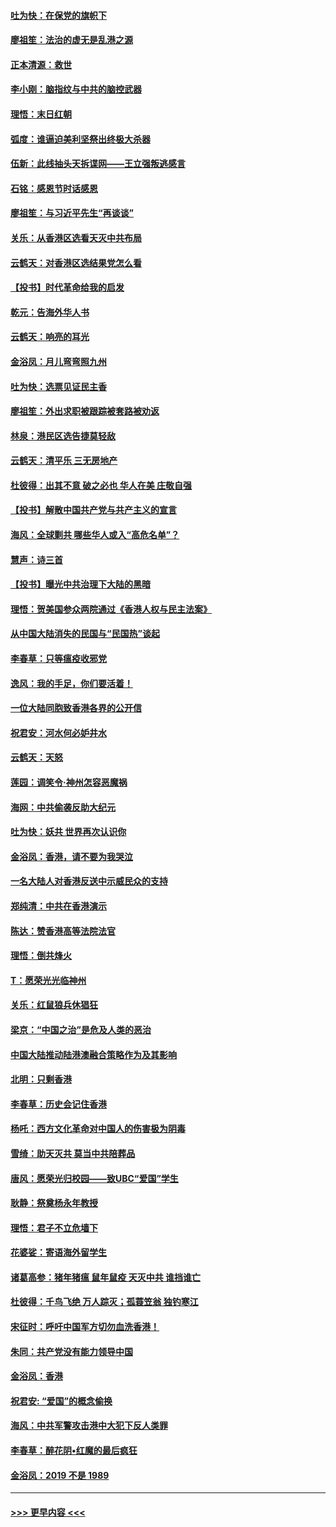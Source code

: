#### [吐为快：在保党的旗帜下](../pages/nsc993/n11691188.md?t=11302255) 
#### [廖祖笙：法治的虚无是乱港之源](../pages/nsc993/n11690605.md?t=11302255) 
#### [正本清源：救世](../pages/nsc993/n11689134.md?t=11302255) 
#### [李小刚：脑指纹与中共的脑控武器](../pages/nsc993/n11688900.md?t=11302255) 
#### [理悟：末日红朝](../pages/nsc993/n11688829.md?t=11302255) 
#### [弧度：谁逼迫美利坚祭出终极大杀器](../pages/nsc993/n11688735.md?t=11302255) 
#### [伍新：此线抽头天拆谍网——王立强叛逃感言](../pages/nsc993/n11687981.md?t=11302255) 
#### [石铭：感恩节时话感恩](../pages/nsc993/n11687568.md?t=11302255) 
#### [廖祖笙：与习近平先生“再谈谈”](../pages/nsc993/n11687005.md?t=11302255) 
#### [关乐：从香港区选看天灭中共布局](../pages/nsc993/n11686647.md?t=11302255) 
#### [云鹤天：对香港区选结果党怎么看](../pages/nsc993/n11686216.md?t=11302255) 
#### [【投书】时代革命给我的启发](../pages/nsc993/n11684287.md?t=11302255) 
#### [乾元：告海外华人书](../pages/nsc993/n11684044.md?t=11302255) 
#### [云鹤天：响亮的耳光](../pages/nsc993/n11684254.md?t=11302255) 
#### [金浴凤：月儿弯弯照九州](../pages/nsc993/n11684231.md?t=11302255) 
#### [吐为快：选票见证民主香](../pages/nsc993/n11684206.md?t=11302255) 
#### [廖祖笙：外出求职被跟踪被套路被劝返](../pages/nsc993/n11683874.md?t=11302255) 
#### [林泉：港民区选告捷莫轻敌](../pages/nsc993/n11683930.md?t=11302255) 
#### [云鹤天：清平乐 三无房地产](../pages/nsc993/n11681521.md?t=11302255) 
#### [杜彼得：出其不意 破之必也 华人在美 庄敬自强](../pages/nsc993/n11679554.md?t=11302255) 
#### [【投书】解散中国共产党与共产主义的宣言](../pages/nsc993/n11679177.md?t=11302255) 
#### [海风：全球剿共 哪些华人或入“高危名单”？](../pages/nsc993/n11678617.md?t=11302255) 
#### [慧声：诗三首](../pages/nsc993/n11678848.md?t=11302255) 
#### [【投书】曝光中共治理下大陆的黑暗](../pages/nsc993/n11678674.md?t=11302255) 
#### [理悟：贺美国参众两院通过《香港人权与民主法案》](../pages/nsc993/n11678104.md?t=11302255) 
#### [从中国大陆消失的民国与“民国热”谈起](../pages/nsc993/n11678075.md?t=11302255) 
#### [李春草：只等瘟疫收邪党](../pages/nsc993/n11677308.md?t=11302255) 
#### [逸风：我的手足，你们要活着！](../pages/nsc993/n11676352.md?t=11302255) 
#### [一位大陆同胞致香港各界的公开信](../pages/nsc993/n11675761.md?t=11302255) 
#### [祝君安：河水何必妒井水](../pages/nsc993/n11675746.md?t=11302255) 
#### [云鹤天：天怒](../pages/nsc993/n11675718.md?t=11302255) 
#### [莲园：调笑令‧神州怎容恶魔祸](../pages/nsc993/n11675648.md?t=11302255) 
#### [海网：中共偷袭反助大纪元](../pages/nsc993/n11673515.md?t=11302255) 
#### [吐为快：妖共 世界再次认识你](../pages/nsc993/n11673506.md?t=11302255) 
#### [金浴凤：香港，请不要为我哭泣](../pages/nsc993/n11673248.md?t=11302255) 
#### [一名大陆人对香港反送中示威民众的支持](../pages/nsc993/n11672615.md?t=11302255) 
#### [郑纯清：中共在香港演示](../pages/nsc993/n11670539.md?t=11302255) 
#### [陈达：赞香港高等法院法官](../pages/nsc993/n11669542.md?t=11302255) 
#### [理悟：倒共烽火](../pages/nsc993/n11668844.md?t=11302255) 
#### [T：愿荣光光临神州](../pages/nsc993/n11668421.md?t=11302255) 
#### [关乐：红鼠狼兵休猖狂](../pages/nsc993/n11668378.md?t=11302255) 
#### [梁京：“中国之治”是危及人类的恶治](../pages/nsc993/n11668328.md?t=11302255) 
#### [中国大陆推动陆港澳融合策略作为及其影响](../pages/nsc993/n11668157.md?t=11302255) 
#### [北明：只剩香港](../pages/nsc993/n11668002.md?t=11302255) 
#### [李春草：历史会记住香港](../pages/nsc993/n11667927.md?t=11302255) 
#### [杨吒：西方文化革命对中国人的伤害极为阴毒](../pages/nsc993/n11664521.md?t=11302255) 
#### [雪绮：助天灭共 莫当中共陪葬品](../pages/nsc993/n11662650.md?t=11302255) 
#### [唐风：愿荣光归校园——致UBC“爱国”学生](../pages/nsc993/n11662194.md?t=11302255) 
#### [耿静：祭奠杨永年教授](../pages/nsc993/n11662514.md?t=11302255) 
#### [理悟：君子不立危墙下](../pages/nsc993/n11662172.md?t=11302255) 
#### [花婆娑：寄语海外留学生](../pages/nsc993/n11662121.md?t=11302255) 
#### [诸葛高参：猪年猪瘟 鼠年鼠疫 天灭中共 谁挡谁亡](../pages/nsc993/n11661980.md?t=11302255) 
#### [杜彼得：千鸟飞绝 万人踪灭；孤蓑笠翁 独钓寒江](../pages/nsc993/n11661170.md?t=11302255) 
#### [宋征时：呼吁中国军方切勿血洗香港！](../pages/nsc993/n11415318.md?t=11302255) 
#### [朱同：共产党没有能力领导中国](../pages/nsc993/n11660421.md?t=11302255) 
#### [金浴凤：香港](../pages/nsc993/n11660419.md?t=11302255) 
#### [祝君安: “爱国”的概念偷换](../pages/nsc993/n11659706.md?t=11302255) 
#### [海风：中共军警攻击港中大犯下反人类罪](../pages/nsc993/n11659632.md?t=11302255) 
#### [李春草：醉花阴•红魔的最后疯狂](../pages/nsc993/n11659287.md?t=11302255) 
#### [金浴凤：2019 不是 1989](../pages/nsc993/n11657663.md?t=11302255) 

----
#### [ >>> 更早内容 <<< ](../indexes/nsc993-earlier.md)
